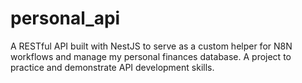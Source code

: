 # personal_api
A RESTful API built with NestJS to serve as a custom helper for N8N workflows and manage my personal finances database. A project to practice and demonstrate API development skills.
